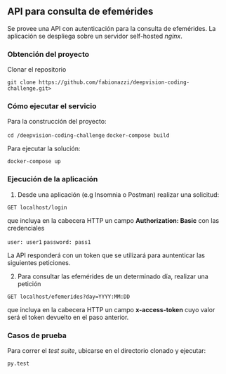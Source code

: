 ## API para consulta de efemérides
Se provee una API con autenticación para la consulta de efemérides.
La aplicación se despliega sobre un servidor self-hosted _nginx_.


### Obtención del proyecto

Clonar el repositorio

```git clone https://github.com/fabionazzi/deepvision-coding-challenge.git>```


### Cómo ejecutar el servicio

Para la construcción del proyecto:

```cd /deepvision-coding-challenge```
```docker-compose build```

Para ejecutar la solución:

```docker-compose up```


### Ejecución de la aplicación
1. Desde una aplicación (e.g Insomnia o Postman) realizar una solicitud: 

```GET localhost/login```

que incluya en la cabecera HTTP un campo __Authorization: Basic__ con las credenciales 

```user: user1```
```password: pass1```

La API responderá con un token que se utilizará para auntenticar las siguientes peticiones.

2. Para consultar las efemérides de un determinado día, realizar una petición

```GET localhost/efemerides?day=YYYY:MM:DD```

que incluya en la cabecera HTTP un campo __x-access-token__ cuyo valor
será el token devuelto en el paso anterior.



### Casos de prueba

Para correr el _test suite_, ubicarse en el directorio clonado y ejecutar:

```py.test```